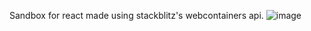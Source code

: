 Sandbox for react made using stackblitz's webcontainers api.
![image](https://github.com/chetvishal/webengine/assets/40429237/079c09bd-dadf-4a97-9bf0-3a75a3680c3d)
